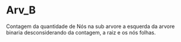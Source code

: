 # Arv_B
 Contagem da quantidade de Nós na sub arvore a esquerda da arvore binaria desconsiderando da contagem, a raiz e os nós folhas.
